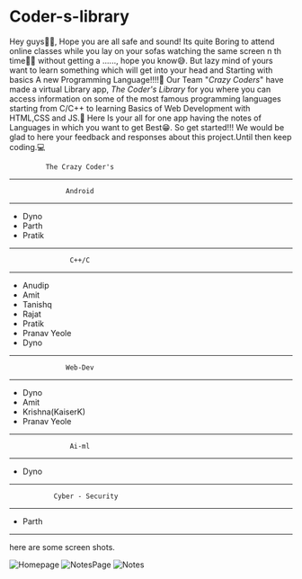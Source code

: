 # Coder-s-library
Hey guys👋🏻,
Hope you are all safe and sound! Its quite Boring to attend online classes while you lay on your sofas watching the same screen n th time😶‍🌫 without getting a ......, hope you know😅. But lazy mind of yours want to learn something which will get into your head and Starting with basics A new Programming Language!!!!🤩
Our Team "*Crazy Coders*" have made a virtual Library app,
*The Coder's Library*
for you where you can access information on some of the most famous programming languages starting from C/C++ to learning Basics of Web Development with HTML,CSS and JS.🥳
Here Is your all for one app having the notes of Languages in which you want to get Best😁. 
So get started!!!
We would be glad to here your feedback and responses about this project.Until then keep coding.💻


             The Crazy Coder's                              
--------------------------------------------
                  Android 
--------------------------------------------
- Dyno
- Parth
- Pratik

--------------------------------------------
                   C++/C
--------------------------------------------
- Anudip
- Amit
- Tanishq
- Rajat
- Pratik
- Pranav Yeole
- Dyno

--------------------------------------------
                  Web-Dev
--------------------------------------------
- Dyno
- Amit 
- Krishna(KaiserK)
- Pranav Yeole

--------------------------------------------
                   Ai-ml
--------------------------------------------
- Dyno

--------------------------------------------
               Cyber - Security
--------------------------------------------
- Parth 

--------------------------------------------


here are some screen shots.

![Homepage](https://user-images.githubusercontent.com/89150610/138829167-0ece381b-4941-45c4-a971-e25b0896b1b9.jpg)
![NotesPage](https://user-images.githubusercontent.com/89150610/138829187-66fba19b-6ff6-483c-8aaa-4637df4ea8b4.jpg)
![Notes](https://user-images.githubusercontent.com/89150610/138829209-34289e96-84db-4b34-82d4-325d8a620f5e.jpg)
